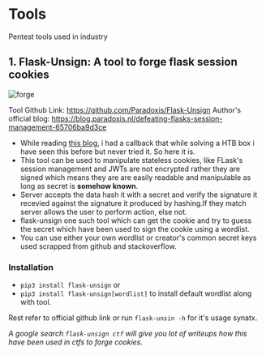 # Tools
Pentest tools used in industry

## 1. Flask-Unsign: A tool to forge flask session cookies

  ![forge](https://user-images.githubusercontent.com/79413473/148261669-55f80735-64e6-4d56-b1a2-43e62d2e8a8a.jpeg)


Tool Github Link:         https://github.com/Paradoxis/Flask-Unsign
Author's official blog:   https://blog.paradoxis.nl/defeating-flasks-session-management-65706ba9d3ce

+ While reading [this blog](https://adithyanak.medium.com/how-i-cracked-secarmys-oscp-challenge-5a96e429e105), i had a callback that while solving a HTB box
  i have seen this before but never tried it. So here it is.
+ This tool can be used to manipulate stateless cookies, like FLask's session management and JWTs are not encrypted rather they are signed which means they are
  are easily readable and manipulable as long as secret is **somehow known**. 
+ Server accepts the data hash it with a secret and verify the signature it recevied against the signature it produced by hashing.If they match server allows the 
  user to perform action, else not.
+ flask-unsign one such tool which can get the cookie and try to guess the secret which have been used to sign the cookie using a wordlist.
+ You can use either your own wordlist or creator's common secret keys used scrapped from github and stackoverflow.


### Installation
+ `pip3 install flask-unsign`
    or 
+ `pip3 install flask-unsign[wordlist]` to install default wordlist along with tool.

 Rest refer to official github link or run `flask-unsin -h` for it's usage synatx.
 
 *A google search `flask-unsign ctf` will give you lot of writeups how this have been used in ctfs to forge cookies.*
 
 
